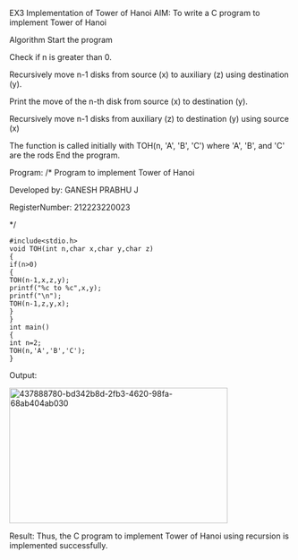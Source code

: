 EX3 Implementation of Tower of Hanoi
AIM:
To write a C program to implement Tower of Hanoi

Algorithm
Start the program

Check if n is greater than 0.

Recursively move n-1 disks from source (x) to auxiliary (z) using destination (y).

Print the move of the n-th disk from source (x) to destination (y).

Recursively move n-1 disks from auxiliary (z) to destination (y) using source (x)

The function is called initially with TOH(n, 'A', 'B', 'C') where 'A', 'B', and 'C' are the rods
End the program.

Program:
/*
Program to implement Tower of Hanoi

Developed by: GANESH PRABHU J

RegisterNumber:  212223220023

*/
```
#include<stdio.h> 
void TOH(int n,char x,char y,char z) 
{ 
if(n>0) 
{ 
TOH(n-1,x,z,y); 
printf("%c to %c",x,y); 
printf("\n"); 
TOH(n-1,z,y,x); 
} 
} 
int main() 
{ 
int n=2; 
TOH(n,'A','B','C'); 
}
```
Output:

<img width="390" height="242" alt="437888780-bd342b8d-2fb3-4620-98fa-68ab404ab030" src="https://github.com/user-attachments/assets/0c6cec22-cf19-4312-9f79-5b3d946cb8d9" />


Result:
Thus, the C program to implement Tower of Hanoi using recursion is implemented successfully.
